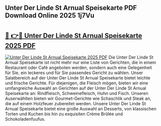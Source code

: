 ## Unter Der Linde St Arnual Speisekarte PDF Download Online 2025 1j7Vu

# <h2><a href="http://gcdg42.nevu.top/?p=Unter+Der+Linde+St+Arnual+Speisekarte">🔗 👉🔴 Unter Der Linde St Arnual Speisekarte 2025 PDF</a></h2>

[![Unter Der Linde St Arnual Speisekarte 2025 PDF](https://i.imgur.com/dBaPXMq.png)](http://gcdg42.nevu.top/?p=Unter+Der+Linde+St+Arnual+Speisekarte)
Die Unter Der Linde St Arnual Speisekarte ist nicht mehr nur eine Liste von Gerichten, die in einem Restaurant oder Café angeboten werden, sondern auch eine Gelegenheit für Sie, ein leckeres und für Sie passendes Gericht zu wählen. Unser Salatbereich auf der Unter Der Linde St Arnual Speisekarte bietet leichte und frische Gerichte. Für diejenigen, die Fleisch mögen, bieten wir eine umfangreiche Auswahl an Gerichten auf der Unter Der Linde St Arnual Speisekarte an: Rindfleisch, Schweinefleisch, Huhn und Fisch. Unseren Auserwählten bieten wir Gourmet-Gerichte wie Schaschlik und Steak an, die auf einem Holzfeuer zubereitet werden. Unsere Unter Der Linde St Arnual Speisekarte bietet eine große Auswahl an Desserts, von klassischen Torten und Kuchen bis hin zu exquisiten Crème Brûlée und Schokoladenfuufus.
